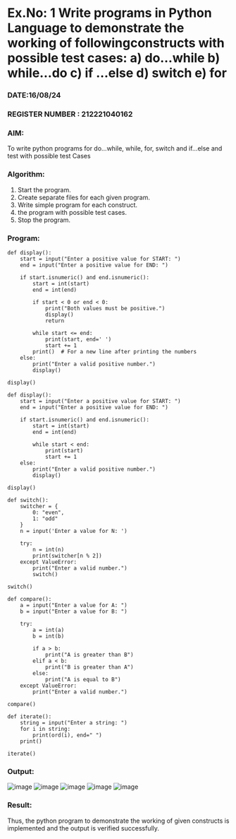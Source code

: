# Ex.No: 1 Write programs in Python Language to demonstrate the working of followingconstructs with possible test cases: a) do…while b) while…do c) if …else d) switch e) for 

### DATE:16/08/24                                                                            
### REGISTER NUMBER : 212221040162

### AIM:  
To write python programs for do…while, while, for, switch and if…else and test with possible test 
Cases 

### Algorithm:
1. Start the program.
2. Create separate files for each given program.
3. Write simple program for each construct.
4.  the program with possible test cases.
5. Stop the program.
### Program:
```
def display():
    start = input("Enter a positive value for START: ")
    end = input("Enter a positive value for END: ")
    
    if start.isnumeric() and end.isnumeric():
        start = int(start)
        end = int(end)
        
        if start < 0 or end < 0:
            print("Both values must be positive.")
            display()
            return

        while start <= end:
            print(start, end=' ')
            start += 1
        print()  # For a new line after printing the numbers
    else:
        print("Enter a valid positive number.")
        display()

display()
```
```
def display():
    start = input("Enter a positive value for START: ")
    end = input("Enter a positive value for END: ")
    
    if start.isnumeric() and end.isnumeric():
        start = int(start)
        end = int(end)
        
        while start < end:
            print(start)
            start += 1
    else:
        print("Enter a valid positive number.")
        display()

display()
```
```
def switch():
    switcher = {
        0: "even",
        1: "odd"
    }
    n = input('Enter a value for N: ')
    
    try:
        n = int(n)
        print(switcher[n % 2])
    except ValueError:
        print("Enter a valid number.")
        switch()

switch()

```
```
def compare():
    a = input("Enter a value for A: ")
    b = input("Enter a value for B: ")
    
    try:
        a = int(a)
        b = int(b)
        
        if a > b:
            print("A is greater than B")
        elif a < b:
            print("B is greater than A")
        else:
            print("A is equal to B")
    except ValueError:
        print("Enter a valid number.")

compare()
```
```
def iterate():
    string = input("Enter a string: ")
    for i in string:
        print(ord(i), end=" ")
    print() 

iterate()
```

### Output:

![image](https://github.com/user-attachments/assets/6f7eca5e-7ff1-426b-a7f5-aafcd5ef8e03)
![image](https://github.com/user-attachments/assets/6c1be841-a3e0-44db-8c9c-4fbd801f6a8d)
![image](https://github.com/user-attachments/assets/06e16b40-6c51-4537-b191-edabca2a5614)
![image](https://github.com/user-attachments/assets/ef64f0d9-aa32-4ead-b23c-7e5dbf2a90c4)
![image](https://github.com/user-attachments/assets/7498a428-23af-49b2-aa4d-824d4afe89ba)

### Result:
Thus, the python program to demonstrate the working of given constructs is implemented and the output is verified successfully.


